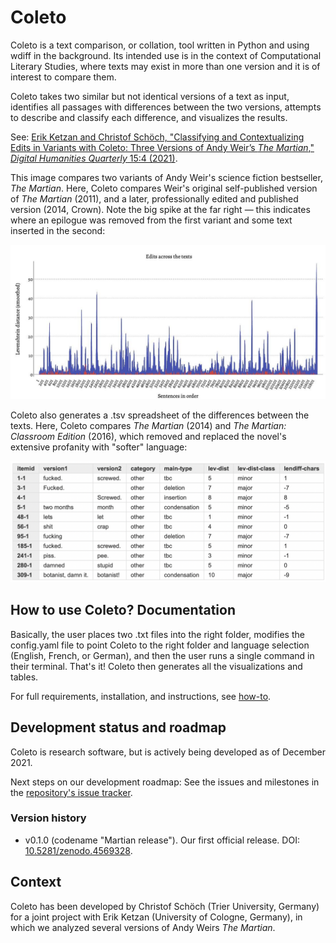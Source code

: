 # Coleto

Coleto is a text comparison, or collation, tool written in Python and using wdiff in the background. Its intended use is in the context of Computational Literary Studies, where texts may exist in more than one version and it is of interest to compare them. 

Coleto takes two similar but not identical versions of a text as input, identifies all passages with differences between the two versions, attempts to describe and classify each difference, and visualizes the results. 

See: [Erik Ketzan and Christof Schöch, "Classifying and Contextualizing Edits in Variants with Coleto: Three Versions of Andy Weir’s *The Martian*," *Digital Humanities Quarterly* 15:4 (2021)](http://digitalhumanities.org/dhq/vol/15/4/000579/000579.html). 

This image compares two variants of Andy Weir's science fiction bestseller, *The Martian*. Here, Coleto compares Weir's original self-published version of *The Martian* (2011), and a later, professionally edited and published version (2014, Crown). Note the big spike at the far right — this indicates where an epilogue was removed from the first variant and some text inserted in the second:

![Coleto progression visualization](https://raw.githubusercontent.com/dh-trier/coleto/main/images/coleto_progression.jpg)

Coleto also generates a .tsv spreadsheet of the differences between the texts. Here, Coleto compares *The Martian* (2014) and *The Martian: Classroom Edition* (2016), which removed and replaced the novel's extensive profanity with "softer" language:

![Coleto diff table](https://raw.githubusercontent.com/dh-trier/coleto/main/images/coleto_diff_table.png)

## How to use Coleto? Documentation

Basically, the user places two .txt files into the right folder, modifies the config.yaml file to point Coleto  to the right folder and language selection (English, French, or German), and then the user runs a single command in their terminal. That's it! Coleto then generates all the visualizations and tables.

For full requirements, installation, and instructions, see [how-to](https://github.com/dh-trier/coleto/blob/main/HOWTO.md).

## Development status and roadmap 

Coleto is research software, but is actively being developed as of December 2021.

Next steps on our development roadmap: See the issues and milestones in the [repository's issue tracker](https://github.com/dh-trier/coleto/issues). 

### Version history 

* v0.1.0 (codename "Martian release"). Our first official release. DOI: [10.5281/zenodo.4569328](https://doi.org/10.5281/zenodo.4569328). 

## Context 

Coleto has been developed by Christof Schöch (Trier University, Germany) for a joint project with Erik Ketzan (University of Cologne, Germany), in which we analyzed several versions of Andy Weirs _The Martian_.
